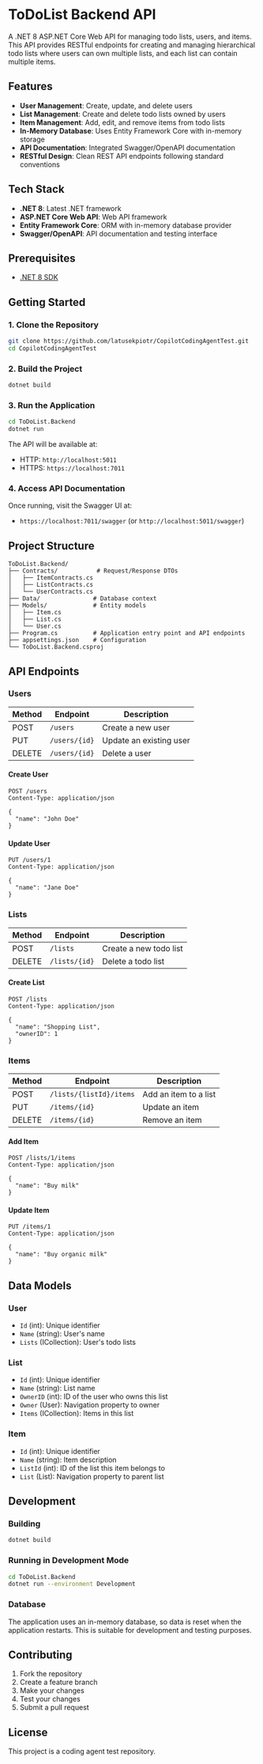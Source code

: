 # ToDoList Backend API

A .NET 8 ASP.NET Core Web API for managing todo lists, users, and items. This API provides RESTful endpoints for creating and managing hierarchical todo lists where users can own multiple lists, and each list can contain multiple items.

## Features

- **User Management**: Create, update, and delete users
- **List Management**: Create and delete todo lists owned by users  
- **Item Management**: Add, edit, and remove items from todo lists
- **In-Memory Database**: Uses Entity Framework Core with in-memory storage
- **API Documentation**: Integrated Swagger/OpenAPI documentation
- **RESTful Design**: Clean REST API endpoints following standard conventions

## Tech Stack

- **.NET 8**: Latest .NET framework
- **ASP.NET Core Web API**: Web API framework
- **Entity Framework Core**: ORM with in-memory database provider
- **Swagger/OpenAPI**: API documentation and testing interface

## Prerequisites

- [.NET 8 SDK](https://dotnet.microsoft.com/download/dotnet/8.0)

## Getting Started

### 1. Clone the Repository
```bash
git clone https://github.com/latusekpiotr/CopilotCodingAgentTest.git
cd CopilotCodingAgentTest
```

### 2. Build the Project
```bash
dotnet build
```

### 3. Run the Application
```bash
cd ToDoList.Backend
dotnet run
```

The API will be available at:
- HTTP: `http://localhost:5011`
- HTTPS: `https://localhost:7011`

### 4. Access API Documentation
Once running, visit the Swagger UI at:
- `https://localhost:7011/swagger` (or `http://localhost:5011/swagger`)

## Project Structure

```
ToDoList.Backend/
├── Contracts/           # Request/Response DTOs
│   ├── ItemContracts.cs
│   ├── ListContracts.cs
│   └── UserContracts.cs
├── Data/               # Database context
├── Models/             # Entity models
│   ├── Item.cs
│   ├── List.cs
│   └── User.cs
├── Program.cs          # Application entry point and API endpoints
├── appsettings.json    # Configuration
└── ToDoList.Backend.csproj
```

## API Endpoints

### Users

| Method | Endpoint | Description |
|--------|----------|-------------|
| POST | `/users` | Create a new user |
| PUT | `/users/{id}` | Update an existing user |
| DELETE | `/users/{id}` | Delete a user |

#### Create User
```http
POST /users
Content-Type: application/json

{
  "name": "John Doe"
}
```

#### Update User
```http
PUT /users/1
Content-Type: application/json

{
  "name": "Jane Doe"
}
```

### Lists

| Method | Endpoint | Description |
|--------|----------|-------------|
| POST | `/lists` | Create a new todo list |
| DELETE | `/lists/{id}` | Delete a todo list |

#### Create List
```http
POST /lists
Content-Type: application/json

{
  "name": "Shopping List",
  "ownerID": 1
}
```

### Items

| Method | Endpoint | Description |
|--------|----------|-------------|
| POST | `/lists/{listId}/items` | Add an item to a list |
| PUT | `/items/{id}` | Update an item |
| DELETE | `/items/{id}` | Remove an item |

#### Add Item
```http
POST /lists/1/items
Content-Type: application/json

{
  "name": "Buy milk"
}
```

#### Update Item
```http
PUT /items/1
Content-Type: application/json

{
  "name": "Buy organic milk"
}
```

## Data Models

### User
- `Id` (int): Unique identifier
- `Name` (string): User's name
- `Lists` (ICollection<List>): User's todo lists

### List  
- `Id` (int): Unique identifier
- `Name` (string): List name
- `OwnerID` (int): ID of the user who owns this list
- `Owner` (User): Navigation property to owner
- `Items` (ICollection<Item>): Items in this list

### Item
- `Id` (int): Unique identifier  
- `Name` (string): Item description
- `ListId` (int): ID of the list this item belongs to
- `List` (List): Navigation property to parent list

## Development

### Building
```bash
dotnet build
```

### Running in Development Mode
```bash
cd ToDoList.Backend
dotnet run --environment Development
```

### Database
The application uses an in-memory database, so data is reset when the application restarts. This is suitable for development and testing purposes.

## Contributing

1. Fork the repository
2. Create a feature branch
3. Make your changes
4. Test your changes
5. Submit a pull request

## License

This project is a coding agent test repository.